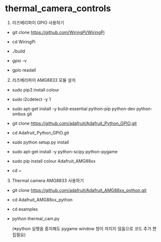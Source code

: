 # thermal_camera_controls
1. 라즈베리파이 GPIO 사용하기 

- git clone https://github.com/WiringPi/WiringPi

- cd WiringPi

- ./build

- gpio -v 

- gpio readall 



2.  라즈베리파이 AMG8833 모듈 설치 

- sudo pip3 install colour

- sudo i2cdetect -y 1

- sudo apt-get install -y build-essential python-pip python-dev python-smbus git

- git clone https://github.com/adafruit/Adafruit_Python_GPIO.git 

- cd Adafruit_Python_GPIO.git 

- sudo python setup.py install

- sudo apt-get install -y python-scipy python-pygame

- sudo pip install colour Adafruit_AMG88xx

- cd ~



3. Thermal camera AMG8833 사용하기 

- git clone https://github.com/adafruit/Adafruit_AMG88xx_python.git

- cd Adafruit_AMG88xx_python

- cd examples

- python thermal_cam.py

  (※python 실행을 중지해도 pygame window 창이 꺼지지 않음으로 코드 추가 편집필요)
